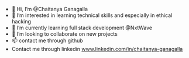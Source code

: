 - 👋 Hi, I’m @Chaitanya Ganagalla
- 👀 I’m interested in learning technical skills and especially in ethical hacking 
- 🌱 I’m currently learning full stack development @NxtWave
- 💞️ I’m looking to collaborate on new projects
- 📫 contact me through github
- Contact me through linkedin www.linkedin.com/in/chaitanya-ganagalla

<!---
JanuGC/JanuGC is a ✨ special ✨ repository because its `README.md` (this file) appears on your GitHub profile.
You can click the Preview link to take a look at your changes.
--->
